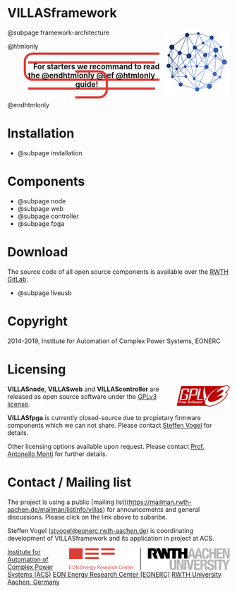 # VILLASframework

<img src="images/logos/villas_framework.svg" align="right" width="150px" >

@subpage framework-architecture

@htmlonly
<div style="text-align: center; margin: 2em">
	<span style="font-size: 1.2em; font-weight: bold; padding: 1em; border: 5px solid #db3e34; border-radius: 20px;">
		For starters we recommand to read the @endhtmlonly @ref @htmlonly guide!
	</span>
</div>
@endhtmlonly

# Installation

- @subpage installation

# Components

- @subpage node
- @subpage web
- @subpage controller
- @subpage fpga

# Download

The source code of all open source components is available over the [RWTH GitLab](https://git.rwth-aachen.de).

- @subpage liveusb

# Copyright

2014-2019, Institute for Automation of Complex Power Systems, EONERC

# Licensing

<img alt="GPLv3 logo" src="images/logos/gplv3.png" width="120" align="right">

__VILLASnode__, __VILLASweb__ and __VILLAScontroller__ are released as open source software under the [GPLv3 license](https://www.gnu.org/licenses/gpl-3.0.en.html).

__VILLASfpga__ is currently closed-source due to propietary firmware components which we can not share.
Please contact [Steffen Vogel](mailto:stvogel@eoenrc.rwth-aachen.de) for details.

Other licensing options available upon request.
Please contact [Prof. Antonello Monti](mailto:amonti@eonerc.rwth-aachen.de) for further details.

# Contact / Mailing list

The project is using a public [mailing list)(https://mailman.rwth-aachen.de/mailman/listinfo/villas) for announcements and general discussions.
Please click on the link above to subsribe.

Steffen Vogel (<stvogel@eonerc.rwth-aachen.de>) is coordinating development of VILLASframework and its application in project at ACS.

<img alt="EONERC ACS Logo" src="images/logos/eonerc_logo.png" align="right" />

[Institute for Automation of Complex Power Systems (ACS)](http://www.acs.eonerc.rwth-aachen.de)
[EON Energy Research Center (EONERC)](http://www.eonerc.rwth-aachen.de)
[RWTH University Aachen, Germany](http://www.rwth-aachen.de)
